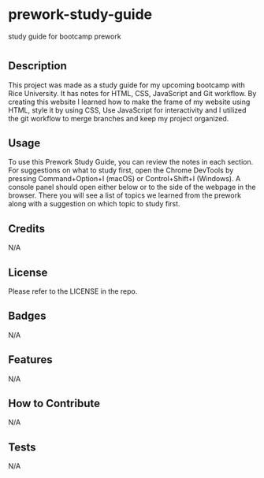 # prework-study-guide
study guide for bootcamp prework 

# <Prework-Study-Guide>

## Description

This project was made as a study guide for my upcoming bootcamp with Rice University. It has notes for HTML, CSS, JavaScript and Git workflow. By creating this website I learned how to make the frame of my website using HTML, style it by using CSS, Use JavaScript for interactivity and I utilized the git workflow to merge branches and keep my project organized. 

## Usage

To use this Prework Study Guide, you can review the notes in each section. For suggestions on what to study first, open the Chrome DevTools by pressing Command+Option+I (macOS) or Control+Shift+I (Windows). A console panel should open either below or to the side of the webpage in the browser. There you will see a list of topics we learned from the prework along with a suggestion on which topic to study first.

## Credits

N/A

## License

Please refer to the LICENSE in the repo.

## Badges

N/A

## Features

N/A

## How to Contribute

N/A

## Tests

N/A